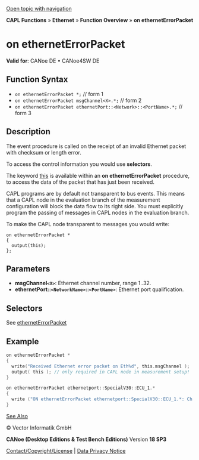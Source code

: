 [Open topic with navigation](../../../../../CANoeDEFamily.htm#Topics/CAPLFunctions/IP/EventProcedures/CAPLfunctionOnEthernetErrorPacket.md)

**CAPL Functions** » **Ethernet** » **Function Overview** » **on ethernetErrorPacket**

# on ethernetErrorPacket

**Valid for**: CANoe DE • CANoe4SW DE

## Function Syntax

- `on ethernetErrorPacket *;` // form 1
- `on ethernetErrorPacket msgChannel<X>.*;` // form 2
- `on ethernetErrorPacket ethernetPort::<Network>::<PortName>.*;` // form 3

## Description

The event procedure is called on the receipt of an invalid Ethernet packet with checksum or length error.

To access the control information you would use **selectors**.

The keyword [this](../../Other/EventProcedures/CAPLfunctionKeywordThis.md) is available within an **on ethernetErrorPacket** procedure, to access the data of the packet that has just been received.

CAPL programs are by default not transparent to bus events. This means that a CAPL node in the evaluation branch of the measurement configuration will block the data flow to its right side. You must explicitly program the passing of messages in CAPL nodes in the evaluation branch.

To make the CAPL node transparent to messages you would write:

```plaintext
on ethernetErrorPacket *
{
  output(this);
};
```

## Parameters

- **msgChannel`<X>`**: Ethernet channel number, range 1..32.
- **ethernetPort::`<NetworkName>`::`<PortName>`**: Ethernet port qualification.

## Selectors

See [ethernetErrorPacket](../Objects/CAPLfunctionEthernetErrorPacket.md)

## Example

```c
on ethernetErrorPacket *
{
  write("Received Ethernet error packet on Eth%d", this.msgChannel );
  output( this ); // only required in CAPL node in measurement setup!
}

on ethernetErrorPacket ethernetport::SpecialV30::ECU_1.*
{
  write ("ON ethernetErrorPacket ethernetport::SpecialV30::ECU_1.*: Ch:%d, PortId:%d", this.msgChannel, this.hwPort.portId);
}
```

[See Also](javascript:void(0);)

© Vector Informatik GmbH

**CANoe (Desktop Editions & Test Bench Editions)** Version **18 SP3**

[Contact/Copyright/License](../../../Shared/ContactCopyrightLicense.md) | [Data Privacy Notice](https://www.vector.com/int/en/company/get-info/privacy-policy/)